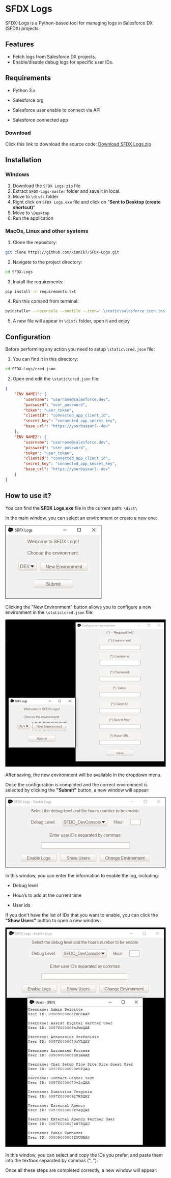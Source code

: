 # SFDX Logs

SFDX-Logs is a Python-based tool for managing logs in Salesforce DX (SFDX) projects.

## Features

- Fetch logs from Salesforce DX projects. 
- Enable/disable debug logs for specific user IDs.

## Requirements

- Python 3.x

- Salesforce org

- Salesforce user enable to connect via API

- Salesforce connected app

### Download

Click this link to download the source code: [Download SFDX Logs.zip](https://github.com/kinnik7/SFDX-Logs/archive/refs/heads/master.zip)

## Installation

### Windows

1. Download the `SFDX Logs.zip` file
2. Extract `SFDX-Logs-master` folder and save it in local.
3. Move to `\dist\` folder
4. Right click on `SFDX Logs.exe` file and click on "**Sent to Desktop (create shortcut)**"
5. Move to `\Desktop`
6. Run the application

### MacOs, Linux and other systems
1. Clone the repository:

```bash
git clone https://github.com/kinnik7/SFDX-Logs.git
```

2. Navigate to the project directory:

```bash
cd SFDX-Logs
```

3. Install the requirements:

```bash
pip install -r requirements.txt
```

4. Run this comand from terminal:

```bash
pyinstaller --noconsole --onefile --icon='.\static\salesforce_icon.ico' '.\src\SFDX Logs.py'
```

5. A new file will appear in `\dist\` folder, open it and enjoy

## Configuration

Before performing any action you need to setup `\static\cred.json` file:

1. You can find it in this directory: 

```bash
cd SFDX-Logs/cred.json
```

2. Open end edit the `\static\cred.json` file:

```json
{
    "ENV NAME1": {
        "username": "username@salesforce.dev",
        "password": "user_password",
        "token": "user_token",
        "clientId": "connected_app_client_id",
        "secret_key": "connected_app_secret_key",
        "base_url": "https://yourbaseurl--dev"
    },
    "ENV NAME2": {
        "username": "username@salesforce.dev",
        "password": "user_password",
        "token": "user_token",
        "clientId": "connected_app_client_id",
        "secret_key": "connected_app_secret_key",
        "base_url": "https://yourbaseurl--dev"
    }
}
```

## How to use it?

You can find the **SFDX Logs.exe** file in the current path: `\dist\`

In the main window, you can select an environment or create a new one:

<img src="https://github.com/kinnik7/SFDX-Logs/blob/master/screenshots/main.JPG" title="" alt="" data-align="center">

Clicking the "New Environment" button allows you to configure a new environment in the `\static\cred.json` file:

<img src="https://github.com/kinnik7/SFDX-Logs/blob/master/screenshots/newEnvironment.JPG" title="" alt="" data-align="center">

After saving, the new environment will be available in the dropdown menu.

Once the configuration is completed and the correct environment is selected by clicking the **"Submit"** button, a new window will appear:

<img src="https://github.com/kinnik7/SFDX-Logs/blob/master/screenshots/enableLogs.JPG" title="" alt="" data-align="center">

In this window, you can enter the information to enable the log, including:

- Debug level

- Hour/s to add at the current time

- User ids

If you don't have the list of IDs that you want to enable, you can click the **"Show Users"** button to open a new window:

<img title="" src="https://github.com/kinnik7/SFDX-Logs/blob/master/screenshots/showUsersJPG.JPG" alt="" data-align="center">

In this window, you can select and copy the IDs you prefer, and paste them into the textbox separated by commas (", ").

Once all these steps are completed correctly, a new window will appear:

<img src="https://github.com/kinnik7/SFDX-Logs/blob/master/screenshot/success.JPG" title="" alt="" data-align="center">
